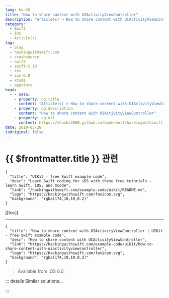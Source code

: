 ```yaml
---
lang: ko-KR
title: "How to share content with UIActivityViewController"
description: "Article(s) > How to share content with UIActivityViewController"
category:
  - Swift
  - iOS
  - Article(s)
tag: 
  - blog
  - hackingwithswift.com
  - crashcourse
  - swift
  - swift-5.10
  - ios
  - ios-6.0
  - xcode
  - appstore
head:
  - - meta:
    - property: og:title
      content: "Article(s) > How to share content with UIActivityViewController"
    - property: og:description
      content: "How to share content with UIActivityViewController"
    - property: og:url
      content: https://chanhi2000.github.io/bookshelf/hackingwithswift.com/example-code/uikit/how-to-share-content-with-uiactivityviewcontroller.html
date: 2019-03-28
isOriginal: false
---
```


# {{ $frontmatter.title }} 관련

```component VPCard
{
  "title": "UIKit - free Swift example code",
  "desc": "Learn Swift coding for iOS with these free tutorials – learn Swift, iOS, and Xcode",
  "link": "/hackingwithswift.com/example-code/uikit/README.md",
  "logo": "https://hackingwithswift.com/favicon.svg",
  "background": "rgba(174,10,10,0.2)"
}
```

[[toc]]

---

```component VPCard
{
  "title": "How to share content with UIActivityViewController | UIKit - free Swift example code",
  "desc": "How to share content with UIActivityViewController",
  "link": "https://hackingwithswift.com/example-code/uikit/how-to-share-content-with-uiactivityviewcontroller",
  "logo": "https://hackingwithswift.com/favicon.svg",
  "background": "rgba(174,10,10,0.2)"
}
```

> Available from iOS 6.0

<!-- TODO: 작성 -->

<!--
Before iOS 6.0 was released there were a number of third-party libraries that tried to simplify the sharing of content, but even with those libraries in place it was still far too hard. Fortunately, Apple added `UIActivityViewController`, a class that makes sharing to any service as simple as telling it what kind of content you have.

The nice thing about `UIActivityViewController` is that it automatically takes advantage of the apps the user has installed. If they have configured Twitter, they can post tweets; if they have configured Facebook, they can post to their timeline; if they have a printer configured, they can print your images; and more. It takes no extra work from you: you just tell iOS what kind of content you want to share, and it does the rest.

Here's how you share an image:

```swift
if let image = UIImage(named: "myImage") {
    let vc = UIActivityViewController(activityItems: [image], applicationActivities: [])
    present(vc, animated: true)
}
```

And here's an example of sharing a text and an image:

```swift
let shareText = "Hello, world!"

if let image = UIImage(named: "myImage") {
    let vc = UIActivityViewController(activityItems: [shareText, image], applicationActivities: [])
    present(vc, animated: true)
}
```

If you want to share a URL to a website, make sure you wrap it up in a `URL` first.

-->

::: details Similar solutions…

<!--
/quick-start/swiftui/how-to-let-users-share-content-using-the-system-share-sheet">How to let users share content using the system share sheet 
/example-code/uikit/how-to-print-using-uiactivityviewcontroller">How to print using UIActivityViewController 
/example-code/uikit/how-to-share-content-with-the-social-framework-and-slcomposeviewcontroller">How to share content with the Social framework and SLComposeViewController 
/quick-start/swiftui/how-to-use-environmentobject-to-share-data-between-views">How to use @EnvironmentObject to share data between views 
/example-code/uikit/what-is-a-views-intrinsic-content-size">What is a view’s intrinsic content size?</a>
-->

:::

